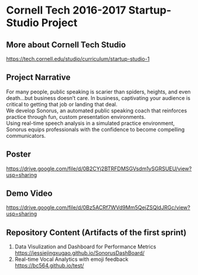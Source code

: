 # Cornell Tech 2016-2017 Startup-Studio Project </br>

## More about Cornell Tech Studio 
https://tech.cornell.edu/studio/curriculum/startup-studio-1

## Project Narrative
For many people, public speaking is scarier than spiders, heights, and even death...but business doesn’t care. In business, captivating your audience is critical to getting that job or landing that deal.  </br>
We develop Sonorus, an automated public speaking coach that reinforces practice through fun, custom presentation environments.</br>
Using real-time speech analysis in a simulated practice environment, Sonorus equips professionals with the confidence to become compelling communicators.


## Poster
https://drive.google.com/file/d/0B2CYj2BTRFDMSGVsdm1ySGRSUEU/view?usp=sharing

## Demo Video
https://drive.google.com/file/d/0Bz5ACRf7WVd9Mm5QejZSQldJRGc/view?usp=sharing



## Repository Content (Artifacts of the first sprint)
1. Data Visulization and Dashboard for Performance Metrics </br>
https://jessiejingxugao.github.io/SonorusDashBoard/ </br>
2. Real-time Vocal Analytics with emoji feedback </br>
https://bc564.github.io/test/</br>







